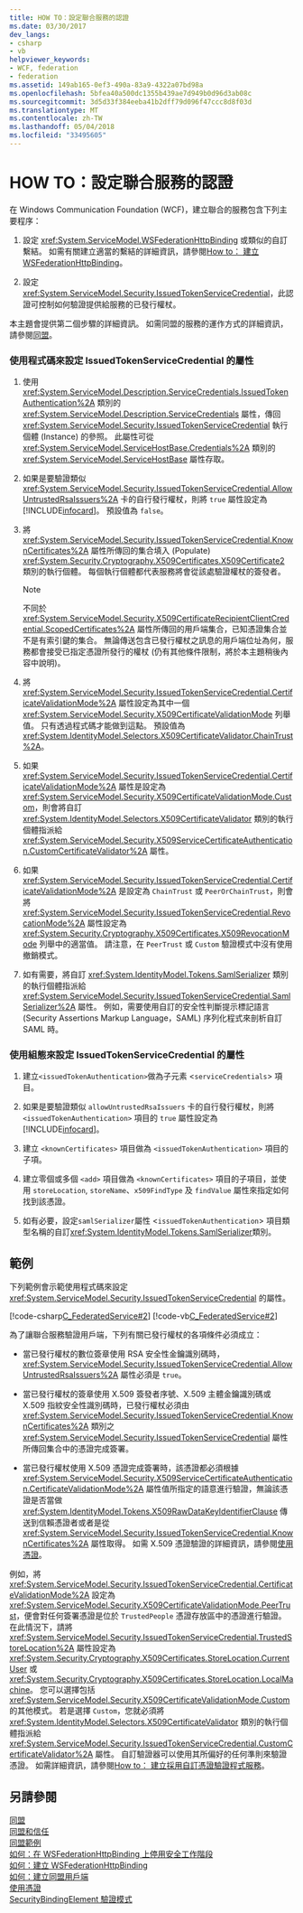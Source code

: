 ```yaml
---
title: HOW TO：設定聯合服務的認證
ms.date: 03/30/2017
dev_langs:
- csharp
- vb
helpviewer_keywords:
- WCF, federation
- federation
ms.assetid: 149ab165-0ef3-490a-83a9-4322a07bd98a
ms.openlocfilehash: 5bfea40a500dc1355b439ae7d949b0d96d3ab08c
ms.sourcegitcommit: 3d5d33f384eeba41b2dff79d096f47ccc8d8f03d
ms.translationtype: MT
ms.contentlocale: zh-TW
ms.lasthandoff: 05/04/2018
ms.locfileid: "33495605"
---
```

# <a name="how-to-configure-credentials-on-a-federation-service"></a>HOW TO：設定聯合服務的認證
在 Windows Communication Foundation (WCF)，建立聯合的服務包含下列主要程序：  
  
1.  設定 <xref:System.ServiceModel.WSFederationHttpBinding> 或類似的自訂繫結。 如需有關建立適當的繫結的詳細資訊，請參閱[How to： 建立 WSFederationHttpBinding](../../../../docs/framework/wcf/feature-details/how-to-create-a-wsfederationhttpbinding.md)。  
  
2.  設定 <xref:System.ServiceModel.Security.IssuedTokenServiceCredential>，此認證可控制如何驗證提供給服務的已發行權杖。  
  
 本主題會提供第二個步驟的詳細資訊。 如需同盟的服務的運作方式的詳細資訊，請參閱[同盟](../../../../docs/framework/wcf/feature-details/federation.md)。  
  
### <a name="to-set-the-properties-of-issuedtokenservicecredential-in-code"></a>使用程式碼來設定 IssuedTokenServiceCredential 的屬性  
  
1.  使用 <xref:System.ServiceModel.Description.ServiceCredentials.IssuedTokenAuthentication%2A> 類別的 <xref:System.ServiceModel.Description.ServiceCredentials> 屬性，傳回 <xref:System.ServiceModel.Security.IssuedTokenServiceCredential> 執行個體 (Instance) 的參照。 此屬性可從 <xref:System.ServiceModel.ServiceHostBase.Credentials%2A> 類別的 <xref:System.ServiceModel.ServiceHostBase> 屬性存取。  
  
2.  如果是要驗證類似 <xref:System.ServiceModel.Security.IssuedTokenServiceCredential.AllowUntrustedRsaIssuers%2A> 卡的自行發行權杖，則將 `true` 屬性設定為 [!INCLUDE[infocard](../../../../includes/infocard-md.md)]。 預設值為 `false`。  
  
3.  將 <xref:System.ServiceModel.Security.IssuedTokenServiceCredential.KnownCertificates%2A> 屬性所傳回的集合填入 (Populate) <xref:System.Security.Cryptography.X509Certificates.X509Certificate2> 類別的執行個體。 每個執行個體都代表服務將會從該處驗證權杖的簽發者。  
  
    > [!NOTE]
    >  不同於 <xref:System.ServiceModel.Security.X509CertificateRecipientClientCredential.ScopedCertificates%2A> 屬性所傳回的用戶端集合，已知憑證集合並不是有索引鍵的集合。 無論傳送包含已發行權杖之訊息的用戶端位址為何，服務都會接受已指定憑證所發行的權杖 (仍有其他條件限制，將於本主題稍後內容中說明)。  
  
4.  將 <xref:System.ServiceModel.Security.IssuedTokenServiceCredential.CertificateValidationMode%2A> 屬性設定為其中一個 <xref:System.ServiceModel.Security.X509CertificateValidationMode> 列舉值。 只有透過程式碼才能做到這點。 預設值為 <xref:System.IdentityModel.Selectors.X509CertificateValidator.ChainTrust%2A>。  
  
5.  如果 <xref:System.ServiceModel.Security.IssuedTokenServiceCredential.CertificateValidationMode%2A> 屬性是設定為 <xref:System.ServiceModel.Security.X509CertificateValidationMode.Custom>，則會將自訂 <xref:System.IdentityModel.Selectors.X509CertificateValidator> 類別的執行個體指派給 <xref:System.ServiceModel.Security.X509ServiceCertificateAuthentication.CustomCertificateValidator%2A> 屬性。  
  
6.  如果 <xref:System.ServiceModel.Security.IssuedTokenServiceCredential.CertificateValidationMode%2A> 是設定為 `ChainTrust` 或 `PeerOrChainTrust`，則會將 <xref:System.ServiceModel.Security.IssuedTokenServiceCredential.RevocationMode%2A> 屬性設定為 <xref:System.Security.Cryptography.X509Certificates.X509RevocationMode> 列舉中的適當值。 請注意，在 `PeerTrust` 或 `Custom` 驗證模式中沒有使用撤銷模式。  
  
7.  如有需要，將自訂 <xref:System.IdentityModel.Tokens.SamlSerializer> 類別的執行個體指派給 <xref:System.ServiceModel.Security.IssuedTokenServiceCredential.SamlSerializer%2A> 屬性。 例如，需要使用自訂的安全性判斷提示標記語言 (Security Assertions Markup Language，SAML) 序列化程式來剖析自訂 SAML 時。  
  
### <a name="to-set-the-properties-of-issuedtokenservicecredential-in-configuration"></a>使用組態來設定 IssuedTokenServiceCredential 的屬性  
  
1.  建立`<issuedTokenAuthentication>`做為子元素 <`serviceCredentials`> 項目。  
  
2.  如果是要驗證類似 `allowUntrustedRsaIssuers` 卡的自行發行權杖，則將 `<issuedTokenAuthentication>` 項目的 `true` 屬性設定為 [!INCLUDE[infocard](../../../../includes/infocard-md.md)]。  
  
3.  建立 `<knownCertificates>` 項目做為 `<issuedTokenAuthentication>` 項目的子項。  
  
4.  建立零個或多個 `<add>` 項目做為 `<knownCertificates>` 項目的子項目，並使用 `storeLocation`, `storeName`、`x509FindType` 及 `findValue` 屬性來指定如何找到該憑證。  
  
5.  如有必要，設定`samlSerializer`屬性 <`issuedTokenAuthentication`> 項目類型名稱的自訂<xref:System.IdentityModel.Tokens.SamlSerializer>類別。  
  
## <a name="example"></a>範例  
 下列範例會示範使用程式碼來設定 <xref:System.ServiceModel.Security.IssuedTokenServiceCredential> 的屬性。  
  
 [!code-csharp[C_FederatedService#2](../../../../samples/snippets/csharp/VS_Snippets_CFX/c_federatedservice/cs/source.cs#2)]
 [!code-vb[C_FederatedService#2](../../../../samples/snippets/visualbasic/VS_Snippets_CFX/c_federatedservice/vb/source.vb#2)]  
  
 為了讓聯合服務驗證用戶端，下列有關已發行權杖的各項條件必須成立：  
  
-   當已發行權杖的數位簽章使用 RSA 安全性金鑰識別碼時，<xref:System.ServiceModel.Security.IssuedTokenServiceCredential.AllowUntrustedRsaIssuers%2A> 屬性必須是 `true`。  
  
-   當已發行權杖的簽章使用 X.509 簽發者序號、X.509 主體金鑰識別碼或 X.509 指紋安全性識別碼時，已發行權杖必須由 <xref:System.ServiceModel.Security.IssuedTokenServiceCredential.KnownCertificates%2A> 類別之 <xref:System.ServiceModel.Security.IssuedTokenServiceCredential> 屬性所傳回集合中的憑證完成簽署。  
  
-   當已發行權杖使用 X.509 憑證完成簽署時，該憑證都必須根據 <xref:System.ServiceModel.Security.X509ServiceCertificateAuthentication.CertificateValidationMode%2A> 屬性值所指定的語意進行驗證，無論該憑證是否當做 <xref:System.IdentityModel.Tokens.X509RawDataKeyIdentifierClause> 傳送到信賴憑證者或者是從 <xref:System.ServiceModel.Security.IssuedTokenServiceCredential.KnownCertificates%2A> 屬性取得。 如需 X.509 憑證驗證的詳細資訊，請參閱[使用憑證](../../../../docs/framework/wcf/feature-details/working-with-certificates.md)。  
  
 例如，將 <xref:System.ServiceModel.Security.IssuedTokenServiceCredential.CertificateValidationMode%2A> 設定為 <xref:System.ServiceModel.Security.X509CertificateValidationMode.PeerTrust>，便會對任何簽署憑證是位於 `TrustedPeople` 憑證存放區中的憑證進行驗證。 在此情況下，請將 <xref:System.ServiceModel.Security.IssuedTokenServiceCredential.TrustedStoreLocation%2A> 屬性設定為 <xref:System.Security.Cryptography.X509Certificates.StoreLocation.CurrentUser> 或 <xref:System.Security.Cryptography.X509Certificates.StoreLocation.LocalMachine>。 您可以選擇包括 <xref:System.ServiceModel.Security.X509CertificateValidationMode.Custom> 的其他模式。 若是選擇 `Custom`，您就必須將 <xref:System.IdentityModel.Selectors.X509CertificateValidator> 類別的執行個體指派給 <xref:System.ServiceModel.Security.IssuedTokenServiceCredential.CustomCertificateValidator%2A> 屬性。 自訂驗證器可以使用其所偏好的任何準則來驗證憑證。 如需詳細資訊，請參閱[How to： 建立採用自訂憑證驗證程式服務](../../../../docs/framework/wcf/extending/how-to-create-a-service-that-employs-a-custom-certificate-validator.md)。  
  
## <a name="see-also"></a>另請參閱  
 [同盟](../../../../docs/framework/wcf/feature-details/federation.md)  
 [同盟和信任](../../../../docs/framework/wcf/feature-details/federation-and-trust.md)  
 [同盟範例](../../../../docs/framework/wcf/samples/federation-sample.md)  
 [如何：在 WSFederationHttpBinding 上停用安全工作階段](../../../../docs/framework/wcf/feature-details/how-to-disable-secure-sessions-on-a-wsfederationhttpbinding.md)  
 [如何：建立 WSFederationHttpBinding](../../../../docs/framework/wcf/feature-details/how-to-create-a-wsfederationhttpbinding.md)  
 [如何：建立同盟用戶端](../../../../docs/framework/wcf/feature-details/how-to-create-a-federated-client.md)  
 [使用憑證](../../../../docs/framework/wcf/feature-details/working-with-certificates.md)  
 [SecurityBindingElement 驗證模式](../../../../docs/framework/wcf/feature-details/securitybindingelement-authentication-modes.md)
